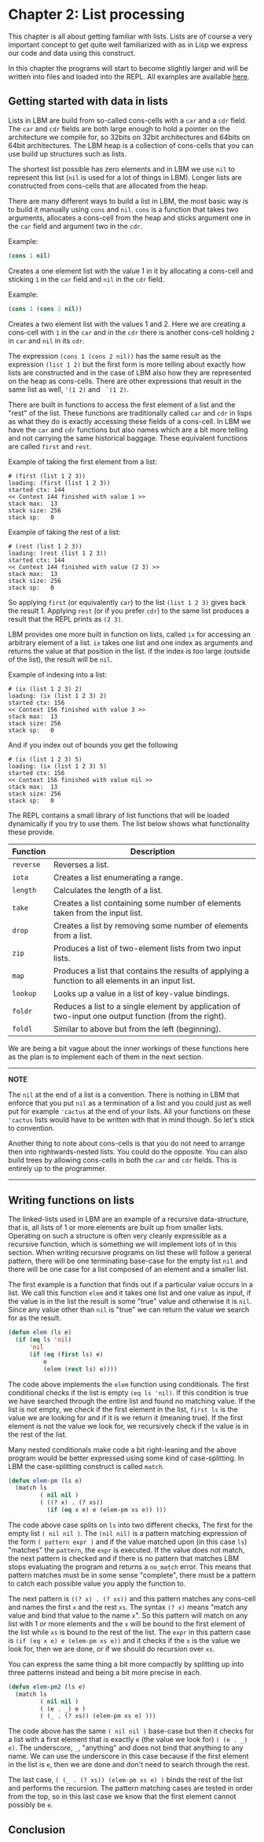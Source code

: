 
# Chapter 2: List processing

This chapter is all about getting familiar with lists. Lists are
of course a very important concept to get quite well familiarized with
as in Lisp we express our code and data using this construct.

In this chapter the programs will start to become slightly larger and
will be written into files and loaded into the REPL. All examples are
available [here](./ch2_examples).


## Getting started with data in lists

Lists in LBM are build from so-called cons-cells with a `car` and a `cdr`
field. The `car` and `cdr` fields are both large enough to hold a pointer
on the architecture we compile for, so 32bits on 32bit architectures and
64bits on 64bit architectures. The LBM heap is a collection of cons-cells
that you can use build up structures such as lists.

The shortest list possible has zero elements and in LBM we use `nil` to
represent this list (`nil` is used for a lot of things in LBM). Longer
lists are constructed from cons-cells that are allocated from the heap.

There are many different ways to build a list in LBM, the most basic way
is to build it manually using `cons` and `nil`. `cons` is a function
that takes two arguments, allocates a cons-cell from the heap and sticks
argument one in the `car` field and argument two in the `cdr`.

Example:
```lisp
(cons 1 nil)
```
Creates a one element list with the value 1 in it by allocating a cons-cell
and sticking `1` in the `car` field and `nil` in the `cdr` field.

Example:
```lisp
(cons 1 (cons 2 nil))
```
Creates a two element list with the values 1 and 2. Here we are creating a
cons-cell with `1` in the `car` and in the `cdr` there is another cons-cell
holding `2` in `car` and `nil` in its `cdr`.

The expression `(cons 1 (cons 2 nil))` has the same result as the
expression `(list 1 2)` but the first form is more telling about exactly how
lists are constructed and in the case of LBM also how they are represented
on the heap as cons-cells. There are other expressions that result
in the same list as well, `'(1 2)` and `` `(1 2)``.

There are built in functions to access the first element of a list
and the "rest" of the list. These functions are traditionally called
`car` and `cdr` in lisps as what they do is exactly accessing these fields
of a cons-cell. In LBM we have the `car` and `cdr` functions but also
names which are a bit more telling and not carrying the same historical baggage.
These equivalent functions are called `first` and `rest`.

Example of taking the first element from a list:
```
# (first (list 1 2 3))
loading: (first (list 1 2 3))
started ctx: 144
<< Context 144 finished with value 1 >>
stack max:  13
stack size: 256
stack sp:   0
```

Example of taking the rest of a list:
```
# (rest (list 1 2 3))
loading: (rest (list 1 2 3))
started ctx: 144
<< Context 144 finished with value (2 3) >>
stack max:  13
stack size: 256
stack sp:   0
```

So applying `first` (or equivalently `car`) to the list `(list 1 2 3)` gives
back the result 1. Applying `rest` (or if you prefer `cdr`) to the same list
produces a result that the REPL prints as `(2 3)`.

LBM provides one more built in function on lists, called `ix` for accessing
an arbitrary element of a list. `ix` takes one list and one index as arguments
and returns the value at that position in the list. if the index is too large
(outside of the list), the result will be `nil`.

Example of indexing into a list:
```
# (ix (list 1 2 3) 2)
loading: (ix (list 1 2 3) 2)
started ctx: 156
<< Context 156 finished with value 3 >>
stack max:  13
stack size: 256
stack sp:   0
```

And if you index out of bounds you get the following
```
# (ix (list 1 2 3) 5)
loading: (ix (list 1 2 3) 5)
started ctx: 156
<< Context 156 finished with value nil >>
stack max:  13
stack size: 256
stack sp:   0
```

The REPL contains a small library of list functions that will be loaded
dynamically if you try to use them. The list below shows what functionality
these provide.

| Function   | Description                         |
| ---        | ---                                 |
| `reverse`  | Reverses a list.                    |
| `iota`     | Creates a list enumerating a range. |
| `length`   | Calculates the length of a list.    |
| `take`     | Creates a list containing some number of elements taken from the input list. |
| `drop`     | Creates a list by removing some number of elements from a list. |
| `zip`      | Produces a list of two-element lists from two input lists. |
| `map`      | Produces a list that contains the results of applying a function to all elements in an input list. |
| `lookup`   | Looks up a value in a list of key-value bindings. |
| `foldr`    | Reduces a list to a single element by application of two-input one output function (from the right). |
| `foldl`    | Similar to above but from the left (beginning). |

We are being a bit vague about the inner workings of these functions here
as the plan is to implement each of them in the next section.

---
**NOTE** 

The `nil` at the end of a list is a convention. There is nothing 
in LBM that enforce that you put `nil` as a termination of a list 
and you could just as well put for example `'cactus` at the end of 
your lists. All your functions on these `'cactus` lists would have to 
be written with that in mind though. So let's stick to convention. 

Another thing to note about cons-cells is that you do not need 
to arrange then into rightwards-nested lists. You could do the opposite. 
You can also build trees by allowing cons-cells in both the `car` and 
`cdr` fields. This is entirely up to the programmer. 

---

## Writing functions on lists

The linked-lists used in LBM are an example of a recursive data-structure, 
that is, all lists of 1 or more elements are built up from smaller lists. 
Operating on such a structure is often very cleanly expressible as a 
recursive function, which is something we will implement lots of in 
this section. When writing recursive programs on list these will follow 
a general pattern, there will be one terminating base-case for the empty list `nil`
and there will be one case for a list composed of an element and a smaller 
list.

The first example is a function that finds out if a particular value 
occurs in a list. We call this function `elem` and it takes one list 
and one value as input, if the value is in the list the result is some "true"
value and otherwise it is `nil`. Since any value other than `nil` is "true" 
we can return the value we search for as the result. 

```lisp
(defun elem (ls e)
  (if (eq ls 'nil)
      'nil
      (if (eq (first ls) e)
          e
          (elem (rest ls) e))))
``` 
The code above implements the `elem` function using conditionals. 
The first conditional checks if the list is empty `(eq ls 'nil)`. If 
this condition is true we have searched through the entire list and found 
no matching value. If the list is not empty, we check if the first element
in the list, `first ls` is the value we are looking for and if it is 
we return it (meaning true). If the first element is not the value we look 
for, we recursively check if the value is in the rest of the list. 

Many nested conditionals make code a bit right-leaning and the above 
program would be better expressed using some kind of case-splitting. 
In LBM the case-splitting construct is called `match`. 

```lisp
(defun elem-pm (ls e)
  (match ls
         ( nil nil )
         ( ((? x) . (? xs))
           (if (eq x e) e (elem-pm xs e)) )))
```

The code above case splits on `ls` into two different checks, 
The first for the empty list `( nil nil )`. The `(nil nil)` 
is a pattern matching expression of the form `( pattern expr )` 
and if the value matched upon (in this case `ls`) "matches" the `pattern`,
the `expr` is executed. If the value does not match, the next pattern is checked 
and if there is no pattern that matches LBM stops evaluating the program and 
returns a `no_match` error. This means that pattern matches must be 
in some sense "complete", there must be a pattern to catch each possible
value you apply the function to. 

The next pattern is `((? x) . (? xs))` and this pattern matches 
any cons-cell and names the first `x` and the rest `xs`. The syntax `(? x)`
means "match any value and bind that value to the name `x`". So this pattern 
will match on any list with 1 or more elements and the `x` will be bound to the 
first element of the list while `xs` is bound to the rest of the list.
The `expr` in this pattern case is `(if (eq x e) e (elem-pm xs e))`
and it checks if the `x` is the value we look for, then we are done, or 
if we should do recursion over `xs`. 

You can express the same thing a bit more compactly by splitting up 
into three patterns instead and being a bit more precise in each. 

```lisp
(defun elem-pm2 (ls e)
  (match ls
         ( nil nil )
         ( (e . _) e )
         ( (_ . (? xs)) (elem-pm xs e) )))
```
The code above has the same `( nil nil )` base-case but then it 
checks for a list with a first element that is exactly `e` (the value we look for) 
`( (e . _) e)`. The underscore, `_`, "anything" and does not bind that anything to 
any name. We can use the underscore in this case because if the first element in the 
list is `e`, then we are done and don't need to search through the rest. 

The last case, `( (_ . (? xs)) (elem-pm xs e) )` binds the rest of the
list and performs the recursion. The pattern matching cases are tested 
in order from the top, so in this last case we know that the first element
cannot possibly be `e`.



## Conclusion
